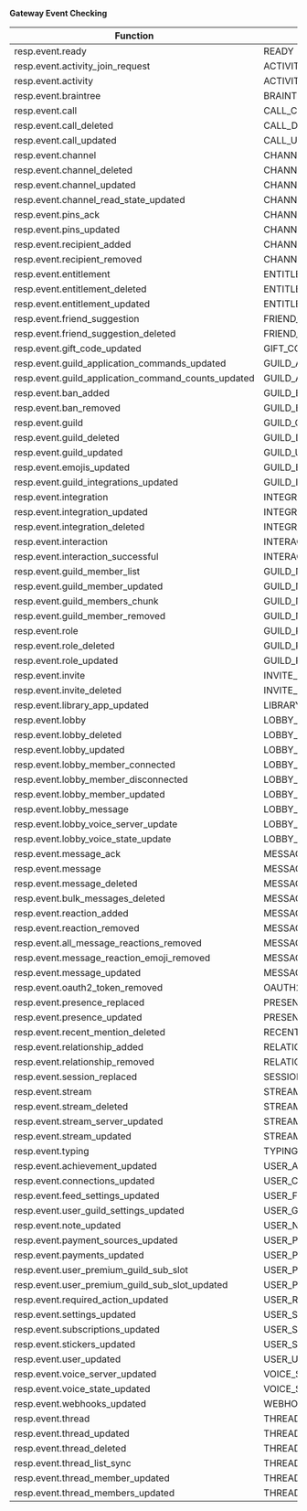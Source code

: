 **Gateway Event Checking**

| Function | Gateway Event |
| --- | ----------- |
| resp.event.ready | READY |
| resp.event.activity_join_request | ACTIVITY_JOIN_REQUEST |
| resp.event.activity | ACTIVITY_START |
| resp.event.braintree | BRAINTREE_POPUP_BRIDGE_CALLBACK |
| resp.event.call | CALL_CREATE |
| resp.event.call_deleted | CALL_DELETE |
| resp.event.call_updated | CALL_UPDATE |
| resp.event.channel | CHANNEL_CREATE |
| resp.event.channel_deleted | CHANNEL_DELETE |
| resp.event.channel_updated | CHANNEL_UPDATE |
| resp.event.channel_read_state_updated | CHANNEL_UNREAD_UPDATE |
| resp.event.pins_ack | CHANNEL_PINS_ACK |
| resp.event.pins_updated | CHANNEL_PINS_UPDATE |
| resp.event.recipient_added | CHANNEL_RECIPIENT_ADD |
| resp.event.recipient_removed | CHANNEL_RECIPIENT_REMOVE |
| resp.event.entitlement | ENTITLEMENT_CREATE |
| resp.event.entitlement_deleted | ENTITLEMENT_DELETE |
| resp.event.entitlement_updated | ENTITLEMENT_UPDATE |
| resp.event.friend_suggestion | FRIEND_SUGGESTION_CREATE |
| resp.event.friend_suggestion_deleted | FRIEND_SUGGESTION_DELETE |
| resp.event.gift_code_updated | GIFT_CODE_UPDATE |
| resp.event.guild_application_commands_updated | GUILD_APPLICATION_COMMANDS_UPDATE |
| resp.event.guild_application_command_counts_updated | GUILD_APPLICATION_COMMAND_COUNTS_UPDATE |
| resp.event.ban_added | GUILD_BAN_ADD |
| resp.event.ban_removed | GUILD_BAN_REMOVE |
| resp.event.guild | GUILD_CREATE |
| resp.event.guild_deleted | GUILD_DELETE |
| resp.event.guild_updated | GUILD_UPDATE |
| resp.event.emojis_updated | GUILD_EMOJIS_UPDATE |
| resp.event.guild_integrations_updated | GUILD_INTEGRATIONS_UPDATE |
| resp.event.integration | INTEGRATION_CREATE |
| resp.event.integration_updated | INTEGRATION_UPDATE |
| resp.event.integration_deleted | INTEGRATION_DELETE |
| resp.event.interaction | INTERACTION_CREATE |
| resp.event.interaction_successful | INTERACTION_SUCCESS |
| resp.event.guild_member_list | GUILD_MEMBER_LIST_UPDATE |
| resp.event.guild_member_updated | GUILD_MEMBER_UPDATE |
| resp.event.guild_members_chunk | GUILD_MEMBERS_CHUNK |
| resp.event.guild_member_removed | GUILD_MEMBER_REMOVE |
| resp.event.role | GUILD_ROLE_CREATE |
| resp.event.role_deleted | GUILD_ROLE_DELETE |
| resp.event.role_updated | GUILD_ROLE_UPDATE |
| resp.event.invite | INVITE_CREATE |
| resp.event.invite_deleted | INVITE_DELETE |
| resp.event.library_app_updated | LIBRARY_APPLICATION_UPDATE |
| resp.event.lobby | LOBBY_CREATE |
| resp.event.lobby_deleted | LOBBY_DELETE |
| resp.event.lobby_updated | LOBBY_UPDATE |
| resp.event.lobby_member_connected | LOBBY_MEMBER_CONNECT |
| resp.event.lobby_member_disconnected | LOBBY_MEMBER_DISCONNECT |
| resp.event.lobby_member_updated | LOBBY_MEMBER_UPDATE |
| resp.event.lobby_message | LOBBY_MESSAGE |
| resp.event.lobby_voice_server_update | LOBBY_VOICE_SERVER_UPDATE |
| resp.event.lobby_voice_state_update | LOBBY_VOICE_STATE_UPDATE |
| resp.event.message_ack | MESSAGE_ACK |
| resp.event.message | MESSAGE_CREATE |
| resp.event.message_deleted | MESSAGE_DELETE |
| resp.event.bulk_messages_deleted | MESSAGE_DELETE_BULK |
| resp.event.reaction_added | MESSAGE_REACTION_ADD |
| resp.event.reaction_removed | MESSAGE_REACTION_REMOVE |
| resp.event.all_message_reactions_removed | MESSAGE_REACTION_REMOVE_ALL |
| resp.event.message_reaction_emoji_removed | MESSAGE_REACTION_REMOVE_EMOJI |
| resp.event.message_updated | MESSAGE_UPDATE |
| resp.event.oauth2_token_removed | OAUTH2_TOKEN_REMOVE |
| resp.event.presence_replaced | PRESENCES_REPLACE |
| resp.event.presence_updated | PRESENCE_UPDATE |
| resp.event.recent_mention_deleted | RECENT_MENTION_DELETE |
| resp.event.relationship_added | RELATIONSHIP_ADD |
| resp.event.relationship_removed | RELATIONSHIP_REMOVE |
| resp.event.session_replaced | SESSIONS_REPLACE |
| resp.event.stream | STREAM_CREATE |
| resp.event.stream_deleted | STREAM_DELETE |
| resp.event.stream_server_updated | STREAM_SERVER_UPDATE |
| resp.event.stream_updated | STREAM_UPDATE |
| resp.event.typing | TYPING_START |
| resp.event.achievement_updated | USER_ACHIEVEMENT_UPDATE |
| resp.event.connections_updated | USER_CONNECTIONS_UPDATE |
| resp.event.feed_settings_updated | USER_FEED_SETTINGS_UPDATE |
| resp.event.user_guild_settings_updated | USER_GUILD_SETTINGS_UPDATE |
| resp.event.note_updated | USER_NOTE_UPDATE |
| resp.event.payment_sources_updated | USER_PAYMENT_SOURCES_UPDATE |
| resp.event.payments_updated | USER_PAYMENTS_UPDATE |
| resp.event.user_premium_guild_sub_slot | USER_PREMIUM_GUILD_SUBSCRIPTION_SLOT_CREATE |
| resp.event.user_premium_guild_sub_slot_updated | USER_PREMIUM_GUILD_SUBSCRIPTION_SLOT_UPDATE |
| resp.event.required_action_updated | USER_REQUIRED_ACTION_UPDATE |
| resp.event.settings_updated | USER_SETTINGS_UPDATE |
| resp.event.subscriptions_updated | USER_SUBSCRIPTIONS_UPDATE |
| resp.event.stickers_updated | USER_STICKER_PACK_UPDATE |
| resp.event.user_updated | USER_UPDATE |
| resp.event.voice_server_updated | VOICE_SERVER_UPDATE |
| resp.event.voice_state_updated | VOICE_STATE_UPDATE |
| resp.event.webhooks_updated | WEBHOOKS_UPDATE |
| resp.event.thread | THREAD_CREATE |
| resp.event.thread_updated | THREAD_UPDATE |
| resp.event.thread_deleted | THREAD_DELETE |
| resp.event.thread_list_sync | THREAD_LIST_SYNC |
| resp.event.thread_member_updated | THREAD_MEMBER_UPDATE |
| resp.event.thread_members_updated | THREAD_MEMBERS_UPDATE |
